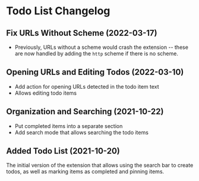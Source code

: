 # Todo List Changelog

## Fix URLs Without Scheme (2022-03-17)

- Previously, URLs without a scheme would crash the extension -- these are now handled by adding the `http` scheme if there is no scheme.

## Opening URLs and Editing Todos (2022-03-10)

- Add action for opening URLs detected in the todo item text
- Allows editing todo items

## Organization and Searching (2021-10-22)

- Put completed items into a separate section
- Add search mode that allows searching the todo items

## Added Todo List (2021-10-20)

The initial version of the extension that allows using the search bar to create todos, as well as marking items as completed and pinning items.
